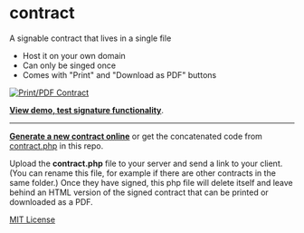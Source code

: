 # contract
A signable contract that lives in a single file

- Host it on your own domain
- Can only be singed once
- Comes with "Print" and "Download as PDF" buttons

<a href="http://vileworks.com/contract/demo.php"><img src="https://dl.dropboxusercontent.com/u/19848482/vileworks/signed-contract.png" title="Print/PDF Contract" style="max-width:100%"/></a>

**[View demo, test signature functionality](http://vileworks.com/contract/demo.php)**.

<hr>

**[Generate a new contract online](http://vileworks.com/contract/generator/)** or get the concatenated code from [contract.php](https://github.com/nonsalant/contract/blob/master/contract.php) in this repo.

Upload the **contract.php** file to your server and send a link to your client. 
(You can rename this file, for example if there are other contracts in the same folder.)
Once they have signed, this php file will delete itself 
and leave behind an HTML version of the signed contract 
that can be printed or downloaded as a PDF.

[MIT License](http://www.opensource.org/licenses/mit-license.php)
